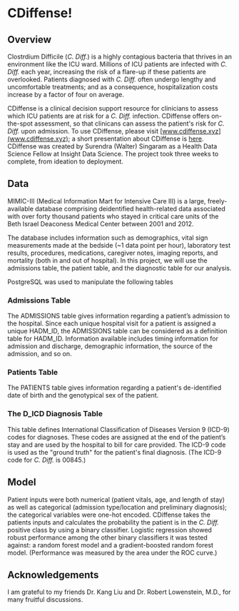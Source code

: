 # CDiffense!

## Overview

Clostrdium Difficile (*C. Diff.*) is a highly contagious bacteria that thrives in an environment like the ICU ward.  Millions of ICU patients are infected with *C. Diff.* each year, increasing the risk of a flare-up if these patients are overlooked.  Patients diagnosed with *C. Diff.*  often undergo lengthy and uncomfortable treatments; and as a consequence, hospitalization costs increase by a factor of four on average.

CDiffense is a clinical decision support resource for clinicians to assess which ICU patients are at risk for a *C. Diff.* infection.  CDiffense offers on-the-spot assessment, so that clinicans can assess the patient's risk for *C. Diff.* upon admission.  To use CDiffense, please visit [www.cdiffense.xyz](www.cdiffense.xyz); a short presentation about CDiffense is [here](https://www.slideshare.net/SurendraWSingaram/c-diffense-179826520).  CDiffense was created by Surendra (Walter) Singaram as a Health Data Science Fellow at Insight Data Science.  The project took three weeks to complete, from ideation to deployment.

## Data

MIMIC-III (Medical Information Mart for Intensive Care III) is a large, freely-available database comprising deidentified health-related data associated with over forty thousand patients who stayed in critical care units of the Beth Israel Deaconess Medical Center between 2001 and 2012.

The database includes information such as demographics, vital sign measurements made at the bedside (~1 data point per hour), laboratory test results, procedures, medications, caregiver notes, imaging reports, and mortality (both in and out of hospital).  In this project, we will use the admissions table, the patient table, and the diagnostic table for our analysis.

PostgreSQL was used to manipulate the following tables

### Admissions Table

The ADMISSIONS table gives information regarding a patient’s admission to the hospital. Since each unique hospital visit for a patient is assigned a unique HADM_ID, the ADMISSIONS table can be considered as a definition table for HADM_ID. Information available includes timing information for admission and discharge, demographic information, the source of the admission, and so on.

### Patients Table

The PATIENTS table gives information regarding a patient's de-identified date of birth and the genotypical sex of the patient.

### The D_ICD Diagnosis Table

This table defines International Classification of Diseases Version 9 (ICD-9) codes for diagnoses. These codes are assigned at the end of the patient’s stay and are used by the hospital to bill for care provided.  The ICD-9 code is used as the "ground truth" for the patient's final diagnosis.  (The ICD-9 code for *C. Diff.* is 00845.)

## Model

Patient inputs were both numerical (patient vitals, age, and length of stay) as well as categorical (admission type/location and preliminary diagnosis); the categorical variables were one-hot encoded.  CDiffense takes the patients inputs and calculates the probability the patient is in the *C. Diff.* positive class by using a binary classifier.  Logistic regression showed robust performance among the other binary classifiers it was tested against: a random forest model and a gradient-boosted random forest model.  (Performance was measured by the area under the ROC curve.)


## Acknowledgements

I am grateful to my friends Dr. Kang Liu and Dr. Robert Lowenstein, M.D., for many fruitful discussions.
